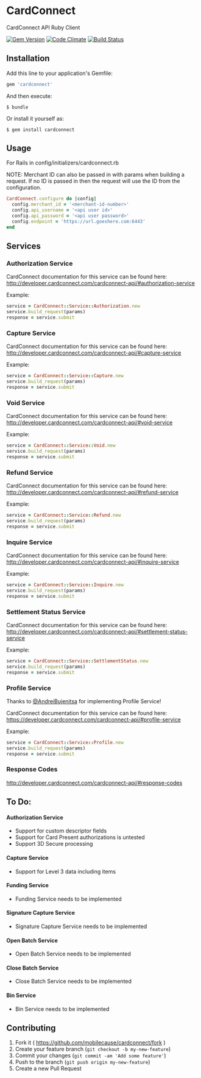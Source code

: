 # CardConnect

CardConnect API Ruby Client

[![Gem Version](https://badge.fury.io/rb/cardconnect.svg)](http://badge.fury.io/rb/cardconnect)
[![Code Climate](https://codeclimate.com/github/mobilecause/cardconnect/badges/gpa.svg)](https://codeclimate.com/github/mobilecause/cardconnect)
[![Build Status](https://travis-ci.org/mobilecause/cardconnect.svg?branch=master)](https://travis-ci.org/mobilecause/cardconnect)

## Installation

Add this line to your application's Gemfile:

```ruby
gem 'cardconnect'
```

And then execute:

    $ bundle

Or install it yourself as:

    $ gem install cardconnect

## Usage

For Rails in config/initializers/cardconnect.rb

NOTE: Merchant ID can also be passed in with params when building a request. If no ID is passed in then the request will use the ID from the configuration.

```ruby
CardConnect.configure do |config|
  config.merchant_id = '<merchant-id-number>'
  config.api_username = '<api user id>'
  config.api_password = '<api user password>'
  config.endpoint = 'https://url.goeshere.com:6443'
end
```

## Services

### Authorization Service

CardConnect documentation for this service can be found here: http://developer.cardconnect.com/cardconnect-api/#authorization-service

Example:

```ruby
service = CardConnect::Service::Authorization.new
service.build_request(params)
response = service.submit
```

### Capture Service

CardConnect documentation for this service can be found here: http://developer.cardconnect.com/cardconnect-api/#capture-service

Example:

```ruby
service = CardConnect::Service::Capture.new
service.build_request(params)
response = service.submit
```

### Void Service

CardConnect documentation for this service can be found here: http://developer.cardconnect.com/cardconnect-api/#void-service

Example:

```ruby
service = CardConnect::Service::Void.new
service.build_request(params)
response = service.submit
```

### Refund Service

CardConnect documentation for this service can be found here: http://developer.cardconnect.com/cardconnect-api/#refund-service

Example:

```ruby
service = CardConnect::Service::Refund.new
service.build_request(params)
response = service.submit
```

### Inquire Service

CardConnect documentation for this service can be found here: http://developer.cardconnect.com/cardconnect-api/#inquire-service

Example:

```ruby
service = CardConnect::Service::Inquire.new
service.build_request(params)
response = service.submit
```

### Settlement Status Service

CardConnect documentation for this service can be found here: http://developer.cardconnect.com/cardconnect-api/#settlement-status-service

Example:

```ruby
service = CardConnect::Service::SettlementStatus.new
service.build_request(params)
response = service.submit
```

### Profile Service
Thanks to [@AndreiBujenitsa](https://github.com/AndreiBujenitsa) for implementing Profile Service!

CardConnect documentation for this service can be found here: https://developer.cardconnect.com/cardconnect-api/#profile-service

Example:

```ruby
service = CardConnect::Service::Profile.new
service.build_request(params)
response = service.submit
```

### Response Codes

http://developer.cardconnect.com/cardconnect-api/#response-codes

## To Do:

#### Authorization Service

* Support for custom descriptor fields
* Support for Card Present authorizations is untested
* Support 3D Secure processing

#### Capture Service

* Support for Level 3 data including items

#### Funding Service

* Funding Service needs to be implemented

#### Signature Capture Service

* Signature Capture Service needs to be implemented

#### Open Batch Service

* Open Batch Service needs to be implemented

#### Close Batch Service

* Close Batch Service needs to be implemented

#### Bin Service

* Bin Service needs to be implemented

## Contributing

1. Fork it ( https://github.com/mobilecause/cardconnect/fork )
2. Create your feature branch (`git checkout -b my-new-feature`)
3. Commit your changes (`git commit -am 'Add some feature'`)
4. Push to the branch (`git push origin my-new-feature`)
5. Create a new Pull Request
